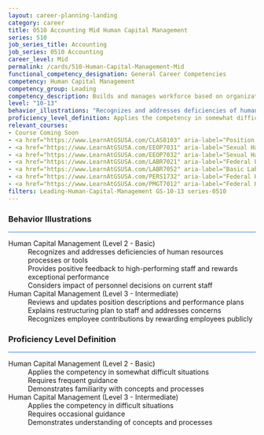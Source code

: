 ```yaml
---
layout: career-planning-landing
category: career
title: 0510 Accounting Mid Human Capital Management
series: 510
job_series_title: Accounting
job_series: 0510 Accounting
career_level: Mid
permalink: /cards/510-Human-Capital-Management-Mid
functional_competency_designation: General Career Competencies
competency: Human Capital Management
competency_group: Leading
competency_description: Builds and manages workforce based on organizational goals, budget considerations, and staffing needs; ensures that employees are appropriately recruited, selected, appraised, and rewarded; takes action to address performance problems; manages a multi-sector workforce and a variety of work situations
level: "10-13"
behavior_illustrations: "Recognizes and addresses deficiencies of human resources processes or tools ? Provides positive feedback to high-performing staff and rewards exceptional performance ? Considers impact of personnel decisions on current staff ? Reviews and updates position descriptions and performance plans ? Explains restructuring plan to staff and addresses concerns ? Recognizes employee contributions by rewarding employees publicly"
proficiency_level_definition: Applies the competency in somewhat difficult situations ? Requires frequent guidance ? Demonstrates familiarity with concepts and processes  ? Applies the competency in difficult situations ? Requires occasional guidance ? Demonstrates understanding of concepts and processes
relevant_courses: 
- Course Coming Soon
- <a href="https://www.LearnAtGSUSA.com/CLAS8103" aria-label="Position Classification for Supervisors and Administrative Staff (CLAS8102), GSU - https://www.LearnAtGSUSA.com/CLAS8103">Position Classification for Supervisors and Administrative Staff (CLAS8102), GSU</a>
- <a href="https://www.LearnAtGSUSA.com/EEOP7031" aria-label="Sexual Harassment Prevention for Employees (EEOP7030), GSU - https://www.LearnAtGSUSA.com/EEOP7031">Sexual Harassment Prevention for Employees (EEOP7030), GSU</a>
- <a href="https://www.LearnAtGSUSA.com/EEOP7032" aria-label="Sexual Harassment Prevention for Supervisors (EEOP7031), GSU - https://www.LearnAtGSUSA.com/EEOP7032">Sexual Harassment Prevention for Supervisors (EEOP7031), GSU</a>
- <a href="https://www.LearnAtGSUSA.com/LABR7021" aria-label="Federal Labor Relations (Basic) (LABR7020), GSU - https://www.LearnAtGSUSA.com/LABR7021">Federal Labor Relations (Basic) (LABR7020), GSU</a>
- <a href="https://www.LearnAtGSUSA.com/LABR7052" aria-label="Basic Labor Relations (LABR7051), GSU - https://www.LearnAtGSUSA.com/LABR7052">Basic Labor Relations (LABR7051), GSU</a>
- <a href="https://www.LearnAtGSUSA.com/PERS1732" aria-label="Federal Human Resources Management (PERS1731) Self-Paced, GSU - https://www.LearnAtGSUSA.com/PERS1732">Federal Human Resources Management (PERS1731) Self-Paced, GSU</a>
- <a href="https://www.LearnAtGSUSA.com/PMGT7012" aria-label="Federal Human Resources Management (PMGT7011), GSU - https://www.LearnAtGSUSA.com/PMGT7012">Federal Human Resources Management (PMGT7011), GSU</a>
filters: Leading-Human-Capital-Management GS-10-13 series-0510
---
```


<div class="desktop:grid-col-6 margin-y-3">
  <div class="border-top-2 bg-white padding-3 shadow-5 height-full members-hover border-1px button-border border-top-blue radius-lg card-text-color">
    <h3>Behavior Illustrations</h3>
    <hr style="background-color: #1b74e0 !important;"/>
    <dl class="text-base card-content-color"><dt>Human Capital Management (Level 2 - Basic)</dt><dd>Recognizes and addresses deficiencies of human resources processes or tools </dd><dd> Provides positive feedback to high-performing staff and rewards exceptional performance </dd><dd> Considers impact of personnel decisions on current staff</dd><dt>Human Capital Management (Level 3 - Intermediate)</dt><dd>Reviews and updates position descriptions and performance plans </dd><dd> Explains restructuring plan to staff and addresses concerns </dd><dd> Recognizes employee contributions by rewarding employees publicly</dd></dl>
  </div>
</div>
<div class="desktop:grid-col-6 margin-y-3">
  <div class="border-top-2 bg-white padding-3 shadow-5 height-full members-hover border-1px button-border border-top-blue radius-lg card-text-color">
    <h3>Proficiency Level Definition</h3>
     <hr style="background-color: #1b74e0 !important;"/>
    <dl class="text-base card-content-color"><dt>Human Capital Management (Level 2 - Basic)</dt><dd>Applies the competency in somewhat difficult situations </dd><dd> Requires frequent guidance </dd><dd> Demonstrates familiarity with concepts and processes </dd><dt>Human Capital Management (Level 3 - Intermediate)</dt><dd>Applies the competency in difficult situations </dd><dd> Requires occasional guidance </dd><dd> Demonstrates understanding of concepts and processes</dd></dl>
  </div>
</div>